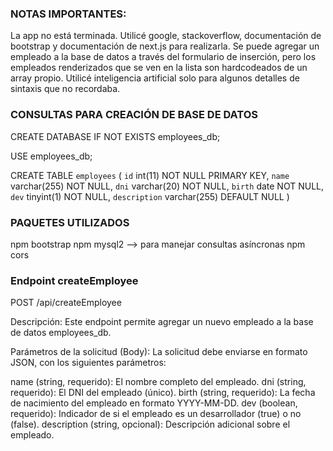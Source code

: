 
### NOTAS IMPORTANTES: ### 
La app no está terminada. 
Utilicé google, stackoverflow, documentación de bootstrap y documentación de next.js para realizarla.
Se puede agregar un empleado a la base de datos a través del formulario de inserción, pero los empleados renderizados que se ven en la lista son hardcodeados de un array propio.
Utilicé inteligencia artificial solo para algunos detalles de sintaxis que no recordaba.

### CONSULTAS PARA CREACIÓN DE BASE DE DATOS ###

CREATE DATABASE IF NOT EXISTS employees_db;

USE employees_db;

CREATE TABLE `employees` (
  `id` int(11) NOT NULL PRIMARY KEY,
  `name` varchar(255) NOT NULL,
  `dni` varchar(20) NOT NULL,
  `birth` date NOT NULL,
  `dev` tinyint(1) NOT NULL,
  `description` varchar(255) DEFAULT NULL
)

### PAQUETES UTILIZADOS ###

npm bootstrap
npm mysql2 --> para manejar consultas asíncronas
npm cors

### Endpoint createEmployee ###

POST /api/createEmployee

Descripción:
Este endpoint permite agregar un nuevo empleado a la base de datos employees_db.

Parámetros de la solicitud (Body):
La solicitud debe enviarse en formato JSON, con los siguientes parámetros:

name (string, requerido): El nombre completo del empleado.
dni (string, requerido): El DNI del empleado (único).
birth (string, requerido): La fecha de nacimiento del empleado en formato YYYY-MM-DD.
dev (boolean, requerido): Indicador de si el empleado es un desarrollador (true) o no (false).
description (string, opcional): Descripción adicional sobre el empleado.

